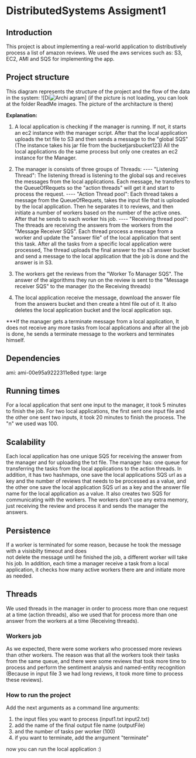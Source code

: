 # **DistributedSystems Assigment1**

## Introduction
This project is about implementing a real-world application to distributively process a list of amazon
reviews. We used the aws services such as: S3, EC2, AMI and SQS for implementing the app.

## Project structure

This diagram represents the structure of the project and the flow of the data in the system:
![Di![Archi](https://github.com/oriph1/AWS-Review-Analyzer/assets/129746935/f40b7a9e-b8c4-45d4-82e2-0a647e61100b)
agram]
(if the picture is not loading, you can look at the folder ReadMe images. The picture of the architacture is there)

**Explanation:**
1) A local application is checking if the manager is running. If not, it starts an ec2 instance with the manager script.
After that the local application uploads the txt file to S3 and then sends a message to the "global SQS" (The instance takes his jar file from the bucketjarsbucket123)
All the local applications do the same process but only one creates an ec2 instance for the Manager.

2) The manager is consists of three groups of Threads:
---- "Listening Thread": The listening thread is listening to the global sqs and receives the messages from the local applications.
Each message, he transfers to the QueueOfRequets so the "action threads" will get it and start to process the request.
---- "Action Thread pool": Each thread takes a message from the QueueOfRequets, takes the input file that is uploaded by the local application. Then 
he separates it to reviews, and then initiate a number of workers based on the number of the active ones. After that he sends to each worker his job.
---- "Receiving thread pool": The threads are receiving the answers from the workers from the "Message Receiver SQS".
Each thread process a message from a worker and update the "answer file" of the local application that sent this task.
After all the tasks from a specific local application were processed, The thread uploads the final answer to the s3 answer bucket and send a message to the local application
that the job is done and the answer is in S3.

3) The workers get the reviews from the "Worker To Manager SQS". The answer of the algorithms they run on the 
review is sent to the "Message receiver SQS" to the manager (to the Receiving threads)

4) The local application receive the message, download the answer file from the answers bucket 
and then create a html file out of it. It also deletes the local application bucket and the local application sqs.

***If the manager gets a terminate message from a local application, It does not receive any more tasks
from  local applications and after all the job is done, he sends a terminate message to the workers
and terminates himself.

## Dependencies
ami: ami-00e95a9222311e8ed type: large

## Running times
For a local application that sent one input to the manager, it took 5 minutes to finish the job.
For two local applications, the first sent one input file and the other one sent two inputs, it took 20 minutes to
finish the process.
The "n" we used was 100.

## Scalability
Each local application has one unique SQS for receiving the answer from the manager and for uploading the txt file.
The manager has: one queue for transferring the tasks from the local applications to the action threads.
In addition, it has two hashmaps, one save the local applications SQS url as a key and the number of reviews that needs to
be processed as a value, and the other one save the local application SQS url as a key and the answer file name for the 
local application as a value. It also creates two SQS for communicating with the workers.
The workers don't use any extra memory, just receiving the review and process it and sends the manager the answers.

## Persistence
If a worker is terminated for some reason, because he took the message with a visisbilty timeout and does  
not delete the message until he finished the job, a different worker will take his job.
In addition, each time a manager receive a task from a local application, it checks how many active workers there
are and initiate more as needed.

## Threads
We used threads in the manager in order to process more than one request at a time (action threads), 
also we used that for process more than one answer from the workers at a time (Receiving threads).

### Workers job
As we expected, there were some workers who processed more reviews than other workers. 
The reason was that all the workers took their tasks from the same queue, and there 
were some reviews that took more time to process and perform the sentiment analysis and named-entity recognition
(Because in input file 3 we had long reviews, it took more time to process these reviews).


### How to run the project
Add the next arguments as a command line arguments:
1) the input files you want to process (input1.txt input2.txt)
2) add the name of the final output file name (outputFile)
3) and the number of tasks per worker (100)
4) if you want to terminate, add the arrgument "terminate"

now you can run the local application :)








